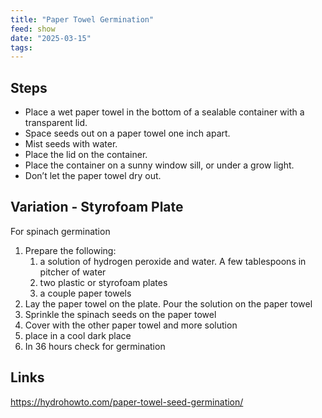```yaml
---
title: "Paper Towel Germination"
feed: show
date: "2025-03-15"
tags: 
---
```


## Steps

- Place a wet paper towel in the bottom of a sealable container with a transparent lid.
- Space seeds out on a paper towel one inch apart.
- Mist seeds with water.
- Place the lid on the container.
- Place the container on a sunny window sill, or under a grow light.
- Don’t let the paper towel dry out.
## Variation - Styrofoam Plate 
For spinach germination

1. Prepare the following:
	1. a solution of hydrogen peroxide and water. A few tablespoons in pitcher of water
	2. two plastic or styrofoam plates
	3. a couple paper towels
2. Lay the paper towel on the plate. Pour the solution on the paper towel
3. Sprinkle the spinach seeds on the paper towel
4. Cover with the other paper towel and more solution
5. place in a cool dark place
6. In 36 hours check for germination

## Links 
https://hydrohowto.com/paper-towel-seed-germination/